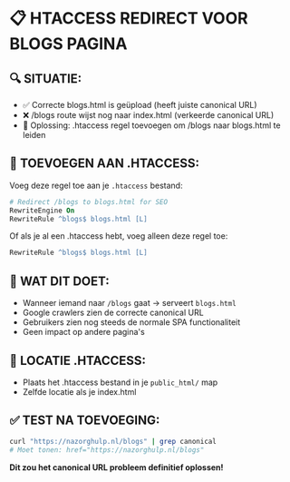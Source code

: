 # 📋 HTACCESS REDIRECT VOOR BLOGS PAGINA

## 🔍 SITUATIE:
- ✅ Correcte blogs.html is geüpload (heeft juiste canonical URL)
- ❌ /blogs route wijst nog naar index.html (verkeerde canonical URL)
- 🔧 Oplossing: .htaccess regel toevoegen om /blogs naar blogs.html te leiden

## 📝 TOEVOEGEN AAN .HTACCESS:

Voeg deze regel toe aan je `.htaccess` bestand:

```apache
# Redirect /blogs to blogs.html for SEO
RewriteEngine On
RewriteRule ^blogs$ blogs.html [L]
```

Of als je al een .htaccess hebt, voeg alleen deze regel toe:
```apache
RewriteRule ^blogs$ blogs.html [L]
```

## 🎯 WAT DIT DOET:
- Wanneer iemand naar `/blogs` gaat → serveert `blogs.html`
- Google crawlers zien de correcte canonical URL
- Gebruikers zien nog steeds de normale SPA functionaliteit
- Geen impact op andere pagina's

## 📍 LOCATIE .HTACCESS:
- Plaats het .htaccess bestand in je `public_html/` map
- Zelfde locatie als je index.html

## ✅ TEST NA TOEVOEGING:
```bash
curl "https://nazorghulp.nl/blogs" | grep canonical
# Moet tonen: href="https://nazorghulp.nl/blogs"
```

**Dit zou het canonical URL probleem definitief oplossen!**